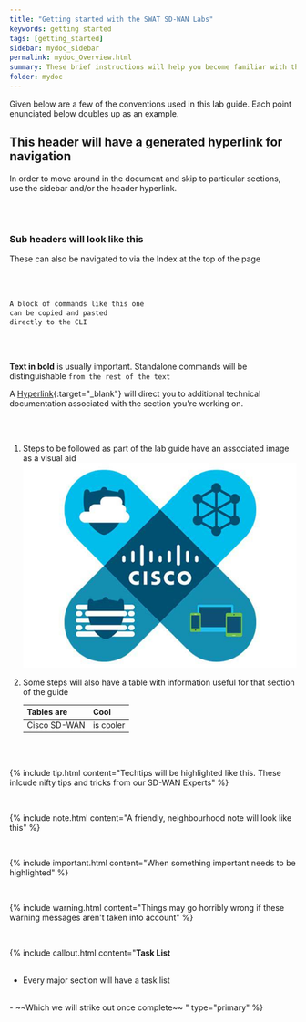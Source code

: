 ```yaml
---
title: "Getting started with the SWAT SD-WAN Labs"
keywords: getting started
tags: [getting_started]
sidebar: mydoc_sidebar
permalink: mydoc_Overview.html
summary: These brief instructions will help you become familiar with the SWAT SD-WAN Lab Guide conventions.
folder: mydoc
---
```


Given below are a few of the conventions used in this lab guide. Each point enunciated below doubles up as an example.

## This header will have a generated hyperlink for navigation

In order to move around in the document and skip to particular sections, use the sidebar and/or the header hyperlink.

<br>
<br>

### Sub headers will look like this

These can also be navigated to via the Index at the top of the page

<br>
<br>


```
A block of commands like this one
can be copied and pasted
directly to the CLI

```
<br>
<br>

**Text in bold** is usually important. Standalone commands will be distinguishable `from the rest of the text`

A [Hyperlink](https://www.cisco.com){:target="_blank"} will direct you to additional technical documentation associated with the section you're working on.

<br>
<br>

1.  Steps to be followed as part of the lab guide have an associated image as a visual aid
    ![CiscoSDWAN](/images/cisco-sdwan.jpg)




2.  Some steps will also have a table with information useful for that section of the guide

    Tables are | Cool
    ------------ | -------------
    Cisco SD-WAN | is cooler

<br>
<br>

{% include tip.html content="Techtips will be highlighted like this. These inlcude nifty tips and tricks from our SD-WAN Experts" %}

<br>

{% include note.html content="A friendly, neighbourhood note will look like this" %}

<br>

{% include important.html content="When something important needs to be highlighted" %}

<br>

{% include warning.html content="Things may go horribly wrong if these warning messages aren't taken into account" %}

<br>

{% include callout.html content="**Task List**
<br/><br/>
- Every major section will have a task list
<br/>
- ~~Which we will strike out once complete~~
" type="primary" %}

